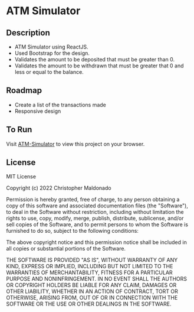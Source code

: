 # ATM Simulator

## Description
  - ATM Simulator using ReactJS.
  - Used Bootstrap for the design.
  - Validates the amount to be deposited that must be greater than 0.
  - Validates the amount to be withdrawn that must be greater that 0 and less or equal to the balance.

## Roadmap
- Create a list of the transactions made
- Responsive design

## To Run
Visit [ATM-Simulator](https://chma.dev/atm-simulator) to view this project on your browser.

## License
MIT License

Copyright (c) 2022 Christopher Maldonado

Permission is hereby granted, free of charge, to any person obtaining a copy
of this software and associated documentation files (the "Software"), to deal
in the Software without restriction, including without limitation the rights
to use, copy, modify, merge, publish, distribute, sublicense, and/or sell
copies of the Software, and to permit persons to whom the Software is
furnished to do so, subject to the following conditions:

The above copyright notice and this permission notice shall be included in all
copies or substantial portions of the Software.

THE SOFTWARE IS PROVIDED "AS IS", WITHOUT WARRANTY OF ANY KIND, EXPRESS OR
IMPLIED, INCLUDING BUT NOT LIMITED TO THE WARRANTIES OF MERCHANTABILITY,
FITNESS FOR A PARTICULAR PURPOSE AND NONINFRINGEMENT. IN NO EVENT SHALL THE
AUTHORS OR COPYRIGHT HOLDERS BE LIABLE FOR ANY CLAIM, DAMAGES OR OTHER
LIABILITY, WHETHER IN AN ACTION OF CONTRACT, TORT OR OTHERWISE, ARISING FROM,
OUT OF OR IN CONNECTION WITH THE SOFTWARE OR THE USE OR OTHER DEALINGS IN THE
SOFTWARE.
